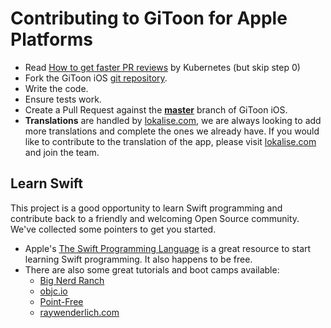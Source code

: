 # Contributing to GiToon for Apple Platforms

 - Read [How to get faster PR reviews](https://github.com/kubernetes/community/blob/master/contributors/guide/pull-requests.md#best-practices-for-faster-reviews) by Kubernetes (but skip step 0)
 - Fork the GiToon iOS [git repository](https://github.com/home-assistant/iOS).
 - Write the code.
 - Ensure tests work.
 - Create a Pull Request against the [**master**](https://github.com/home-assistant/iOS/tree/master) branch of GiToon iOS.
- **Translations** are handled by [lokalise.com](https://lokalise.com/public/834452985a05254348aee2.46389241/), we are always looking to add more translations and complete the ones we already have. If you would like to contribute to the translation of the app, please visit [lokalise.com](https://lokalise.com/public/834452985a05254348aee2.46389241/) and join the team.

## Learn Swift

This project is a good opportunity to learn Swift programming and contribute back to a friendly and welcoming Open Source community. We've collected some pointers to get you started.

* Apple's [The Swift Programming Language](https://www.apple.com/swift/) is a great resource to start learning Swift programming. It also happens to be free.
* There are also some great tutorials and boot camps available:
  * [Big Nerd Ranch](https://www.bignerdranch.com/)
  * [objc.io](https://www.objc.io)
  * [Point-Free](https://www.pointfree.co)
  * [raywenderlich.com](https://www.raywenderlich.com/)
